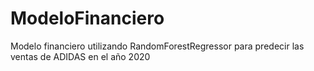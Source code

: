 # ModeloFinanciero
Modelo financiero utilizando RandomForestRegressor para predecir las ventas de ADIDAS en el año 2020
